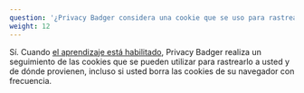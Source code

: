 ```yaml
---
question: '¿Privacy Badger considera una cookie que se uso para rastrearme incluso si la borré?'
weight: 12
---
```


Sí. Cuando [el aprendizaje está habilitado](#How-does-Privacy-Badger-work), Privacy Badger realiza un seguimiento de las cookies que se pueden utilizar para rastrearlo a usted y de dónde provienen, incluso si usted borra las cookies de su navegador con frecuencia.
